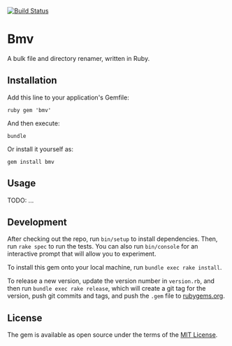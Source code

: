 [![Build Status](https://travis-ci.org/hindman/bmv.svg?branch=master)](https://travis-ci.org/hindman/bmv)

# Bmv

A bulk file and directory renamer, written in Ruby.

## Installation

Add this line to your application's Gemfile:

    ruby gem 'bmv'

And then execute:

    bundle

Or install it yourself as:

    gem install bmv


## Usage

TODO: ...


## Development

After checking out the repo, run `bin/setup` to install dependencies. Then, run
`rake spec` to run the tests. You can also run `bin/console` for an interactive
prompt that will allow you to experiment.

To install this gem onto your local machine, run `bundle exec rake install`.

To release a new version, update the version number in `version.rb`, and then run
`bundle exec rake release`, which will create a git tag for the version, push
git commits and tags, and push the `.gem` file to
[rubygems.org](https://rubygems.org).


## License

The gem is available as open source under the terms of the [MIT
License](http://opensource.org/licenses/MIT).

